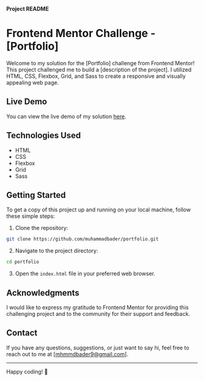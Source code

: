 **Project README**

# Frontend Mentor Challenge - [Portfolio]

Welcome to my solution for the [Portfolio] challenge from Frontend Mentor! This project challenged me to build a [description of the project]. I utilized HTML, CSS, Flexbox, Grid, and Sass to create a responsive and visually appealing web page.

## Live Demo

You can view the live demo of my solution [here](https://muhammadbader.github.io/portfolio/).

## Technologies Used

- HTML
- CSS
- Flexbox
- Grid
- Sass

## Getting Started

To get a copy of this project up and running on your local machine, follow these simple steps:

1. Clone the repository:

```bash
git clone https://github.com/muhammadbader/portfolio.git
```

2. Navigate to the project directory:

```bash
cd portfolio
```

3. Open the `index.html` file in your preferred web browser.

## Acknowledgments

I would like to express my gratitude to Frontend Mentor for providing this challenging project and to the community for their support and feedback.

## Contact

If you have any questions, suggestions, or just want to say hi, feel free to reach out to me at [mhmmdbader9@gmail.com].

---

Happy coding! 🚀
